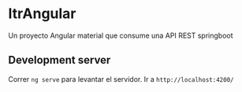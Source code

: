 # ItrAngular

Un proyecto Angular material que consume una API REST springboot

## Development server

Correr `ng serve` para levantar el servidor. Ir a `http://localhost:4200/`
